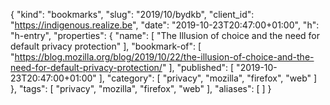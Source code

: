 {
  "kind": "bookmarks",
  "slug": "2019/10/bydkb",
  "client_id": "https://indigenous.realize.be",
  "date": "2019-10-23T20:47:00+01:00",
  "h": "h-entry",
  "properties": {
    "name": [
      "The Illusion of choice and the need for default privacy protection"
    ],
    "bookmark-of": [
      "https://blog.mozilla.org/blog/2019/10/22/the-illusion-of-choice-and-the-need-for-default-privacy-protection/"
    ],
    "published": [
      "2019-10-23T20:47:00+01:00"
    ],
    "category": [
      "privacy",
      "mozilla",
      "firefox",
      "web"
    ]
  },
  "tags": [
    "privacy",
    "mozilla",
    "firefox",
    "web"
  ],
  "aliases": [
  ]
}
